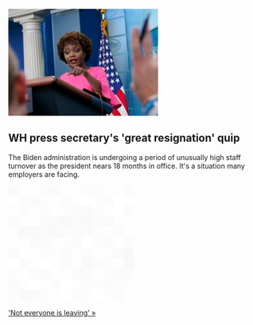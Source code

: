 
![WH press secretary's 'great resignation' quip](./20220609175901.png)
## WH press secretary's 'great resignation' quip

The Biden administration is undergoing a period of unusually high staff turnover as the president nears 18 months in office. It's a situation many employers are facing.

![pic](../square_bg.png)

['Not everyone is leaving' »](https://www.yahoo.com/news/great-resignation-reaches-white-house-195708729.html)
